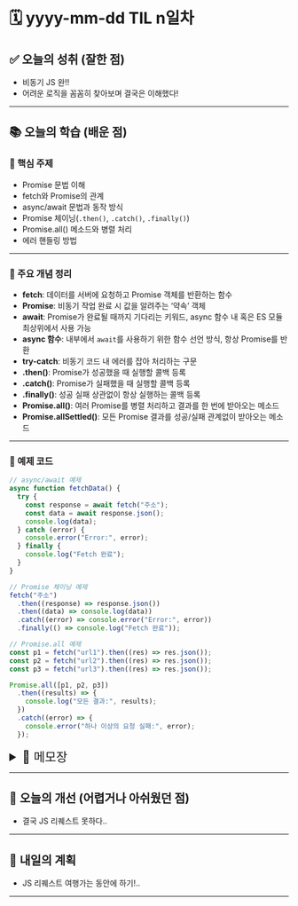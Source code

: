 # 🗓️ yyyy-mm-dd TIL n일차

## ✅ 오늘의 성취 (잘한 점)

- 비동기 JS 완!!
- 어려운 로직을 꼼꼼히 찾아보며 결국은 이해했다!

---

## 📚 오늘의 학습 (배운 점)

### 🔹 핵심 주제

- Promise 문법 이해
- fetch와 Promise의 관계
- async/await 문법과 동작 방식
- Promise 체이닝(`.then()`, `.catch()`, `.finally()`)
- Promise.all() 메소드와 병렬 처리
- 에러 핸들링 방법

---

### 🔹 주요 개념 정리

- **fetch**: 데이터를 서버에 요청하고 Promise 객체를 반환하는 함수
- **Promise**: 비동기 작업 완료 시 값을 알려주는 ‘약속’ 객체
- **await**: Promise가 완료될 때까지 기다리는 키워드, async 함수 내 혹은 ES 모듈 최상위에서 사용 가능
- **async 함수**: 내부에서 `await`를 사용하기 위한 함수 선언 방식, 항상 Promise를 반환
- **try-catch**: 비동기 코드 내 에러를 잡아 처리하는 구문
- **.then()**: Promise가 성공했을 때 실행할 콜백 등록
- **.catch()**: Promise가 실패했을 때 실행할 콜백 등록
- **.finally()**: 성공 실패 상관없이 항상 실행하는 콜백 등록
- **Promise.all()**: 여러 Promise를 병렬 처리하고 결과를 한 번에 받아오는 메소드
- **Promise.allSettled()**: 모든 Promise 결과를 성공/실패 관계없이 받아오는 메소드

---

### 🔹 예제 코드

```js
// async/await 예제
async function fetchData() {
  try {
    const response = await fetch("주소");
    const data = await response.json();
    console.log(data);
  } catch (error) {
    console.error("Error:", error);
  } finally {
    console.log("Fetch 완료");
  }
}

// Promise 체이닝 예제
fetch("주소")
  .then((response) => response.json())
  .then((data) => console.log(data))
  .catch((error) => console.error("Error:", error))
  .finally(() => console.log("Fetch 완료"));

// Promise.all 예제
const p1 = fetch("url1").then((res) => res.json());
const p2 = fetch("url2").then((res) => res.json());
const p3 = fetch("url3").then((res) => res.json());

Promise.all([p1, p2, p3])
  .then((results) => {
    console.log("모든 결과:", results);
  })
  .catch((error) => {
    console.error("하나 이상의 요청 실패:", error);
  });
```

<details>  
<summary style="font-size: 22px;">📓 메모장</summary>

## Promise 문법

- fetch: 코드로 리퀘스트를 보내서 데이터를 받아오는 기능

- fetch가 Promise 객체를 반환하며, Promise에 response가 저장됨 → Promise가 resolve(fulfilled 상태)됨

- 이후 `.then()`이나 `await`으로 결과를 꺼내서 사용해야 함

- Promise: 비동기 작업 완료 시 값을 알려주는 객체, 즉 작업 완료를 ‘약속’하는 객체

  - fetch는 오래 걸리는 작업이므로 값을 바로 리턴할 수 없음
  - 일단 Promise 반환 후 작업 완료 시 결과값을 Promise에 채움

```js
// 콜백 기반
get함수((response) => {
  json함수(response, (data) => {
    console.log(data);
  });
});

// Promise 기반
const response = await fetch("get링크");
const data = await response.json();
console.log(data);
```

- Promise 문법은 비동기 작업을 익숙한 형태로 처리 가능

- Promise 다루기 방식

  1. `.then()` 메소드 + 콜백
  2. async 함수 + await 문법

---

### await 문법

- 비동기 작업 완료 시 Promise 객체가 결과값을 알림(fulfilled 상태, resolve 상태)
- 내부적으로 Promise의 `resolve()` 메소드가 요청 완료 신호를 보내고, Promise 객체가 이를 받아 상태를 `fulfilled`로 변경함
- Promise 객체는 상태와 결과를 가진 특별한 객체로, 결과 접근은 비동기 처리 방식(예: `await`, `.then()`)으로만 가능함

```js
{
  state: "pending" | "fulfilled" | "rejected",
  result: undefined | value | error,
  handlers: [콜백 함수 배열]
}
```

- `await` 사용 시 Promise 객체가 즉시 Response에 할당되는 것이 아니라, fetch 작업이 끝날 때까지 기다렸다가 결과값이 Response에 할당됨

| 비교 항목          | await 있음                     | await 없음                |
| ------------------ | ------------------------------ | ------------------------- |
| 변수에 할당되는 값 | 실제 결과값 (예: Response)     | Promise 객체              |
| 실행 흐름          | 해당 줄에서 작업 완료까지 대기 | 즉시 실행 후 다음 줄 실행 |
| 코드 복잡도        | 동기식처럼 간결하고 직관적     | `.then()` 체인 필요       |

- `json()` 메소드도 비동기이므로 `await` 필요
- `await`는 표현식으로 인정되어 `console.log()` 안에서 사용 가능

```js
const response = await fetch("주소");
const data = await response.json();
console.log(data);
```

- Promise를 바로 출력하면 `Promise { <pending> }` 상태 출력

- `await` 사용 시

  1. Promise가 `fulfilled` 또는 `rejected` 상태가 될 때까지 기다림
  2. `fulfilled` 상태 시 비동기 작업 성공 결과가 Promise의 결과값이 됨
  3. `await`가 Promise 결과값을 꺼내 반환함
  4. Response가 변수에 할당됨
  5. `json()` 메소드도 동일하게 처리됨
  6. 반복

- `await` 키워드 역할

  - `fulfilled`, `rejected` 상태가 될 때까지 기다림
  - 성공 시 결과값 반환
  - 실패 시 오류를 throw

- `await`은 async 함수 내 혹은 ES 모듈 최상위 레벨에서만 사용 가능

- `package.json`에서 `"type": "module"` 설정 시 ES 모듈로 인식해 함수 바깥에서도 `await` 사용 가능

- 이유: JS는 논블로킹 싱글 스레드 언어이며 CommonJS 환경에서는 일시 정지 코드가 전체 흐름 멈춤 위험 있어 async 함수 내부에서만 허용됨

- ES 모듈 환경은 비동기적 로드를 설계해 최상위 레벨 `await` 지원

---

### async 함수

- ES 모듈 환경에서 함수 외부에서 `await` 사용 가능하나 함수 내부에서 사용 시 `async` 키워드 필요

```js
import { 함수명 } from '경로/파일';

함수명(); //1

1번코드; //3
2번코드; //4
// 기타 코드 //6

export async function 함수명() {
	const response = await fetch('주소'); //2
	const data = await response.json();  //5
	console.log(data); //7
}

/* 또는 화살표 함수 표현
export const 함수명 = async () => {
	// await 사용 코드
}
*/
```

- 데이터 반복 출력 시 `await`을 반복문에 직접 쓰지 말고, 한 번에 데이터를 받아 반복문에서 처리 권장
- `await` 남용은 나왔다 들어갔다하는 비효율 초래
- async 함수 호출 반복은 `await` 반복문보다 낫다
- `await`는 비동기가 아니라 Promise 결과를 기다리느라 직렬 실행됨
- async 함수는 비동기 작업이므로 병렬 처리 가능 (예: fetch가 다음 URL 요청을 기다리지 않고 보냄)
- async 함수 내 어디에 `await`가 있는지, 실행 순서 확인 필요
- 네트워크 상황에 따라 결과 도착 순서는 불규칙할 수 있음

---

- 최신 비동기 API는 Promise 반환
- 이벤트 리스너나 타이머 등 콜백 기반 함수는 Promise로 감싸야 `await`와 사용 가능

| 이유                     | 설명                              |
| ------------------------ | --------------------------------- |
| ✅ 흐름 제어             | `await`로 명시적으로 기다림       |
| ✅ 가독성 향상           | 콜백 지옥 없이 자연스러운 순서    |
| ✅ 에러 핸들링 통합      | `try-catch`로 에러 처리 가능      |
| ✅ async/await 체계 통합 | Promise 기반 시스템과 통일성 유지 |

- async 함수도 Promise를 반환하는 비동기 함수이며, `await`로 결과값을 받아 처리

- 요청 함수가 `response.json()`을 반환해도, 호출 시 `await`를 사용하면 정상 작동하나 권장하지 않음

---

### try-catch 에러 핸들링

- fetch는 네트워크 불안정, 서버 오류, 잘못된 URL 요청 등으로 오류 발생 가능

- `code=0`: 정상 실행 완료

- `code=1`: 오류 발생, 실행 불가

- `await` 처리 중 Promise 객체가 오류 발생 시 `rejected` 상태가 되고, 오류를 결과값으로 가짐

- 정상 실행 시 Promise 상태는 `fulfilled`이며 결과값 반환

- 오류 시 Promise 상태는 `rejected`이며 오류 throw

- `try` 블록 내 오류가 throw되면 `catch` 문에서 잡아 처리

- `catch`는 throw된 오류를 잡아 프로그램이 계속 실행 가능하게 함

- `finally` 문은 오류 발생 여부와 관계없이 무조건 실행됨

- `finally`는 `catch` 이후 실행되는 코드 블록으로, 반드시 실행해야 하는 작업에 사용

- Promise와 `await` 덕분에 비동기 코드를 동기식처럼 작성 가능

- 비동기 결과값을 변수에 할당해 다음 줄에서 사용하며, 오류 대비용 `try-catch`문 활용

- `await`는 함수 내 실행 일시 정지 기능이 있어 async 함수 내 사용 권장 (최상위 레벨 제외)

---

### .then() 메소드

- Promise 객체의 메소드이며, fetch 뒤에 이어서 사용 가능

```js
fetch("url").then((response) => response.json());
```

- `.then()` 결과값도 Promise이며, `.then()`과 `await` 모두 사용 가능

```js
const data = await fetch("url").then((response) => response.json());
console.log(data);

fetch("url")
  .then((response) => response.json()) // 콜백, Promise 결과값을 첫 파라미터로 전달
  .then((data) => console.log(data)); // 콜백 체인(Promise 체인)
```

| 항목      | await 사용                    | then 체이닝               |
| --------- | ----------------------------- | ------------------------- |
| 실행 흐름 | 동기식처럼 보임 (위에서 아래) | 콜백으로 분리됨           |
| 가독성    | 간결, 직관적 (익숙한 코드)    | 중첩되기 쉬움             |
| 예외 처리 | try...catch 가능              | `.catch()` 필요           |
| 코드 구조 | 간단한 연속 동작에 유리       | 복잡한 비동기 흐름에 불리 |

- `.then()`은 비동기 작업 완료 시 등록한 콜백 실행

```ts
then(onFulfilled?: (value: T) => TResult | Promise<TResult>, ...);
```

- Promise 체인의 장점: 비동기 작업 기다리는 동안 다른 코드 먼저 실행 가능

- async 함수는 콜백 헬 방지와 여러 fetch 병렬 호출, await로 순서 보장용

- 실습:

  - `.then()`은 끝까지 써야 함
  - 동기적으로 값을 변수에 담으려면 `await` 사용 필수
  - `.then()` 방식은 콜백 안에서 안전하게 값을 다루는 용도

---

### .catch()

- Promise 체인에서 발생한 오류를 잡아 콜백 실행

### .finally()

- Promise 체인에서 어떤 일이 발생하든 끝에 콜백 실행

- 두 메서드 모두 Promise 상태와 결과값을 리턴하며, 다음 메서드가 결과값을 꺼내 사용

```js
fetch("주소")
  // 오류 발생 시 Promise 상태: rejected, 결과값: Error 객체
  .then((response) => response.json())
  // Rejected 상태라 콜백 건너뜀, Promise 상태 복사한 새 Promise 반환
  .then((data) => console.log(data))
  // 상태와 결과값 그대로 복사 전달, 콜백 실행X
  // Promise 체인의 거부 상태 전파(catch까지 이어짐)
  .catch((err) => console.log("Error"))
  // 앞 Promise가 rejected 상태일 때 콜백 실행
  // 콜백 함수 리턴값이 catch 메소드 반환 Promise 결과값
  .finally(() => console.log("Finished"));
// Promise 상태와 결과와 상관없이 무조건 실행, Promise 객체 반환
```

- 흐름: fetch (Rejected) → then (건너뜀, 상태 복사) → then (건너뜀, 상태 복사) → catch (콜백 실행, 상태 전환) → finally (무조건 실행, 상태 유지)

---

### Promise.all() 메소드 (여러 Promise 객체 다루기)

- 여러 Promise를 동시에 기다릴 때 사용
- fetch가 반환한 Promise 객체들을 배열에 넣고, 해당 배열을 `Promise.all()` 함수 인자로 넣으면 모든 Promise 결과값을 배열로 반환
- 요청 응답은 불규칙하나 Promise 객체들은 배열 순서를 유지하므로 `Promise.all()` 결과 배열 순서 보장

```js
const results = await Promise.all([p1, p2, p3]);
// 병렬 처리, 결과는 한꺼번에 await

Promise1.then(res1 => { ... });
Promise2.then(res2 => { ... });
Promise3.then(res3 => { ... });
```

- 기능은 같으나 `then`은 가독성 및 유지보수 문제로 잘 사용 안 함

- 문제점: 배열 내 하나라도 `Rejected` 시 `Promise.all()` 자체도 `Rejected` 됨

- 해결 방법

  1. `Promise.all`을 `try-catch`로 감싸 전체 요청 실패 시 처리 (데이터 손실 위험)
  2. 각 fetch 내에서 개별 `try-catch` 처리 (가장 일반적)
  3. `then`에서 `resolve`, `reject` 감싸 `allSettled`처럼 처리
  4. `Promise.allSettled()` 사용

</details>

---

## 🧠 오늘의 개선 (어렵거나 아쉬웠던 점)

- 결국 JS 리퀘스트 못하다..

---

## 🚀 내일의 계획

- JS 리퀘스트 여행가는 동안에 하기!..

---
